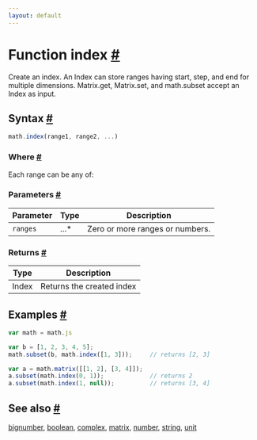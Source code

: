```yaml
---
layout: default
---
```


<h1 id="function-index">Function index <a href="#function-index" title="Permalink">#</a></h1>

Create an index. An Index can store ranges having start, step, and end
for multiple dimensions.
Matrix.get, Matrix.set, and math.subset accept an Index as input.


<h2 id="syntax">Syntax <a href="#syntax" title="Permalink">#</a></h2>

```js
math.index(range1, range2, ...)
```

<h3 id="where">Where <a href="#where" title="Permalink">#</a></h3>

Each range can be any of:

<h3 id="parameters">Parameters <a href="#parameters" title="Permalink">#</a></h3>

Parameter | Type | Description
--------- | ---- | -----------
`ranges` | ...* | Zero or more ranges or numbers.

<h3 id="returns">Returns <a href="#returns" title="Permalink">#</a></h3>

Type | Description
---- | -----------
Index | Returns the created index


<h2 id="examples">Examples <a href="#examples" title="Permalink">#</a></h2>

```js
var math = math.js

var b = [1, 2, 3, 4, 5];
math.subset(b, math.index([1, 3]));     // returns [2, 3]

var a = math.matrix([[1, 2], [3, 4]]);
a.subset(math.index(0, 1));             // returns 2
a.subset(math.index(1, null));          // returns [3, 4]
```


<h2 id="see-also">See also <a href="#see-also" title="Permalink">#</a></h2>

[bignumber](bignumber.html),
[boolean](boolean.html),
[complex](complex.html),
[matrix](matrix.html),
[number](number.html),
[string](string.html),
[unit](unit.html)


<!-- Note: This file is automatically generated from source code comments. Changes made in this file will be overridden. -->
